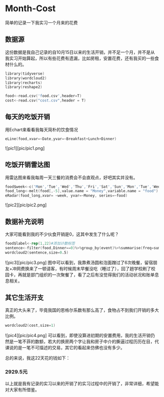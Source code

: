 # Month-Cost
简单的记录一下我实习一个月来的花费
## 数据源
这份数据是我自己记录的自10月15日以来的生活开销，并不足一个月，并不是从我实习开始算起，所以有些花费有遗漏，比如房租，安置花费，还有我买的一些食材什么的。

```s
library(tidyverse)
library(wordcloud2)
library(recharts)
library(reshape2)
```

```s
food<-read.csv('food.csv',header=T)
cost<-read.csv("cost.csv",header = T)
```

## 每天的吃饭开销
用Echart来看看我每天简朴的饮食情况
```s
eLine(food,xvar=~Date,yvar=~Breakfast+Lunch+Dinner)
```
![pic1][pic/pic1.png]

## 吃饭开销雷达图
用雷达图来看我每周一天三餐的消费会不会直观点，好吧其实并没有。
```s
food$week<-c('Mon','Tue','Wed','Thu','Fri','Sat','Sun','Mon','Tue','Wed','Thu','Fri','Sat','Sun','Mon','Tue','Wed','Thu','Fri','Sat','Sun','Mon')
food_long<-melt(food[,-5],value.name = "Money",variable.name = "food")
eRadar(food_long,xvar= ~week, yvar=~Money, series=~food)
```
![pic2][pic/pic2.png]
## 数据补充说明
大家可能看到我的不少伙食开销是0，这其中发生了什么呢？
```s
food$label<-rep(1,22)#添加计数标签
sentence<-filter(food,Dinner==0)%>%group_by(event)%>%summarise(freq=sum(label))#分类汇总
wordcloud2(sentence,size=0.5)
```
![pic3][pic/pic3.png]
图中可以看到，我靠煮汤圆和泡面蹭过了6次晚餐，留宿朋友+冲网费换来了一顿请客，有时候周末早餐没吃（睡过了），回了趟学校刷了校园卡，再就是部门组织的一次聚餐了，看了之后有没觉得我们的活动状况和账单息息相关。


## 其它生活开支
真正的大头来了，毕竟我国的恩格尔系数有那么高了，食物占不到我们开销的多大比例。
```s
wordcloud2(cost,size=1)
```
![pic4][pic/pic4.png]
可以看到，即使没算进初期的安置费用，我的生活开销仍然是一笔不菲的数额，若大的换房两个字让我和房子中介的撕逼过程历历在目，代课说的是一笔不可描述的交易，其它的看起来仿佛也没有多少。

总的来说，我这22天花的钱如下：
### 2929.5元


以上就是我有记录的实习以来的开销了的实习过程中的开销了，非常详细，希望能对大家有所借鉴。

